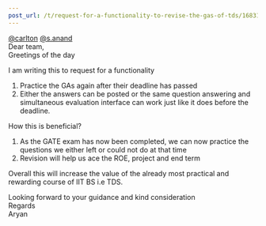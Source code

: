 ```yaml
---
post_url: /t/request-for-a-functionality-to-revise-the-gas-of-tds/168310/1
---
```

[@carlton](/u/carlton) [@s.anand](/u/s.anand)  
Dear team,  
Greetings of the day

I am writing this to request for a functionality

1. Practice the GAs again after their deadline has passed
2. Either the answers can be posted or the same question answering and simultaneous evaluation interface can work just like it does before the deadline.

How this is beneficial?

1. As the GATE exam has now been completed, we can now practice the questions we either left or could not do at that time
2. Revision will help us ace the ROE, project and end term

Overall this will increase the value of the already most practical and rewarding course of IIT BS i.e TDS.

Looking forward to your guidance and kind consideration  
Regards  
Aryan